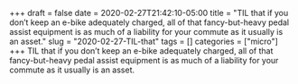+++draft = falsedate = 2020-02-27T21:42:10-05:00title = "TIL that if you don’t keep an e-bike adequately charged, all of that fancy-but-heavy pedal assist equipment is as much of a liability for your commute as it usually is an asset."slug = "2020-02-27-TIL-that"tags = []categories = ["micro"]+++TIL that if you don’t keep an e-bike adequately charged, all of that fancy-but-heavy pedal assist equipment is as much of a liability for your commute as it usually is an asset.